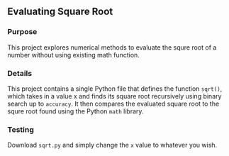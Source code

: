 ## Evaluating Square Root

### Purpose

This project explores numerical methods to evaluate the squre root of a number without using existing math function.

### Details

This project contains a single Python file that defines the function ```sqrt()```, which takes in a value x and finds its square root recursively using binary search up to ```accuracy```. It then compares the evaluated square root to the squre root found using the Python ```math``` library.

### Testing

Download ```sqrt.py``` and simply change the ```x``` value to whatever you wish.
